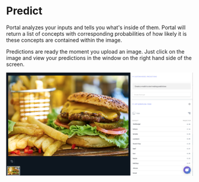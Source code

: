 # Predict

Portal analyzes your inputs and tells you what's inside of them. Portal will return a list of concepts with corresponding probabilities of how likely it is these concepts are contained within the image.

Predictions are ready the moment you upload an image. Just click on the image and view your predictions in the window on the right hand side of the screen.

![](../.gitbook/assets/burger_predict%20%282%29%20%282%29%20%282%29%20%282%29%20%282%29%20%282%29%20%281%29.jpg)

